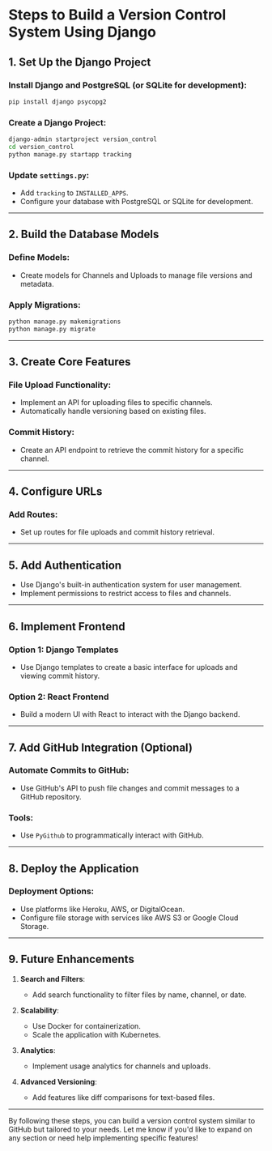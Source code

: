 
# Steps to Build a Version Control System Using Django

## 1. Set Up the Django Project

### Install Django and PostgreSQL (or SQLite for development):
```bash
pip install django psycopg2
```

### Create a Django Project:
```bash
django-admin startproject version_control
cd version_control
python manage.py startapp tracking
```

### Update `settings.py`:
- Add `tracking` to `INSTALLED_APPS`.
- Configure your database with PostgreSQL or SQLite for development.

---

## 2. Build the Database Models

### Define Models:
- Create models for Channels and Uploads to manage file versions and metadata.

### Apply Migrations:
```bash
python manage.py makemigrations
python manage.py migrate
```

---

## 3. Create Core Features

### File Upload Functionality:
- Implement an API for uploading files to specific channels.
- Automatically handle versioning based on existing files.

### Commit History:
- Create an API endpoint to retrieve the commit history for a specific channel.

---

## 4. Configure URLs

### Add Routes:
- Set up routes for file uploads and commit history retrieval.

---

## 5. Add Authentication

- Use Django's built-in authentication system for user management.
- Implement permissions to restrict access to files and channels.

---

## 6. Implement Frontend

### Option 1: Django Templates
- Use Django templates to create a basic interface for uploads and viewing commit history.

### Option 2: React Frontend
- Build a modern UI with React to interact with the Django backend.

---

## 7. Add GitHub Integration (Optional)

### Automate Commits to GitHub:
- Use GitHub's API to push file changes and commit messages to a GitHub repository.

### Tools:
- Use `PyGithub` to programmatically interact with GitHub.

---

## 8. Deploy the Application

### Deployment Options:
- Use platforms like Heroku, AWS, or DigitalOcean.
- Configure file storage with services like AWS S3 or Google Cloud Storage.

---

## 9. Future Enhancements

1. **Search and Filters**:
   - Add search functionality to filter files by name, channel, or date.

2. **Scalability**:
   - Use Docker for containerization.
   - Scale the application with Kubernetes.

3. **Analytics**:
   - Implement usage analytics for channels and uploads.

4. **Advanced Versioning**:
   - Add features like diff comparisons for text-based files.

---

By following these steps, you can build a version control system similar to GitHub but tailored to your needs. Let me know if you'd like to expand on any section or need help implementing specific features!
